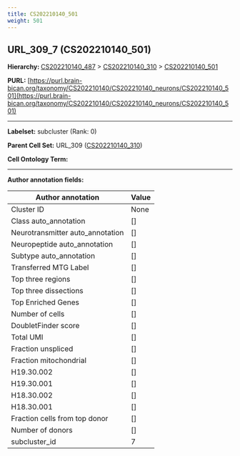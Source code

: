 ```yaml
---
title: CS202210140_501
weight: 501
---
```

## URL_309_7 (CS202210140_501)
<b>Hierarchy: </b>
[CS202210140_487](../CS202210140_487) >
[CS202210140_310](../CS202210140_310) >
[CS202210140_501](../CS202210140_501)

**PURL:** [https://purl.brain-bican.org/taxonomy/CS202210140/CS202210140_neurons/CS202210140_501](https://purl.brain-bican.org/taxonomy/CS202210140/CS202210140_neurons/CS202210140_501)

---


**Labelset:** subcluster (Rank: 0)

**Parent Cell Set:** URL_309 ([CS202210140_310](../CS202210140_310))



**Cell Ontology Term:** 

[MARKER GENES.]: #


---

[TRANSFERRED ANNOTATIONS.]: #


[AUTHOR ANNOTATION FIELDS.]: #


**Author annotation fields:**

| Author annotation | Value |
|-------------------|-------|
|Cluster ID|None|
|Class auto_annotation|[]|
|Neurotransmitter auto_annotation|[]|
|Neuropeptide auto_annotation|[]|
|Subtype auto_annotation|[]|
|Transferred MTG Label|[]|
|Top three regions|[]|
|Top three dissections|[]|
|Top Enriched Genes|[]|
|Number of cells|[]|
|DoubletFinder score|[]|
|Total UMI|[]|
|Fraction unspliced|[]|
|Fraction mitochondrial|[]|
|H19.30.002|[]|
|H19.30.001|[]|
|H18.30.002|[]|
|H18.30.001|[]|
|Fraction cells from top donor|[]|
|Number of donors|[]|
|subcluster_id|7|
